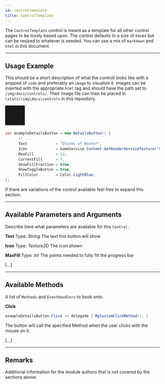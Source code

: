 ```yaml
---
id: controltemplate
title: ControlTemplate
---
```


The `ControlTemplate` control is meant as a template for all other control pages to be loosly based upon. The control defaults to a size of `64x64` but can be resized to whatever is needed. You can use a mix of `markdown` and `html` in this document.

---

## Usage Example

This should be a short description of what the controll looks like with a snipped of `code` and preferably an `image` to visualize it.
Images can be inserted with the appropriate `html` tag and should have the path set to `/img/docs/controls/`. Their image file can then be placed in `\static\img\docs\controls` in this repository.

<img src="/img/docs/controls/loadingspinner.gif" />

```cs
var exampleDetailsButton = new DetailsButton() {
      // ...
      Text             = "Storms of Winter",
      Icon             = GameService.Content.GetRenderServiceTexture("0AAD072E707AE02AE1B9984FD8BCE1A113E759B7/2221432"),
      MaxFill          = 12,
      CurrentFill      = 7,
      ShowFillFraction = true,
      ShowToggleButton = true,
      FillColor        = Color.LightBlue,
};
```

If there are variations of the control available feel free to expand this section.

---

## Available Parameters and Arguments

Describe here what parameters are available for this `Control`.

**Text**
Type: *String*
The text this button will show

**Icon**
Type: *Texture2D*
The icon shown

**MaxFill**
Type: *Int*
The points needed to fully fill the progress bar

[...]

---

## Available Methods

A list of `Methods` and `EventHandlers` to hook onto.

**Click**
```cs
exampleDetailsButton.Click += delegade { MyCustomClickMethod(); }
```
The button will call the specified Method when the user clicks with the mouse on it.

[...]

---

## Remarks

Additional information for the module authors that is not covered by the sections above.

